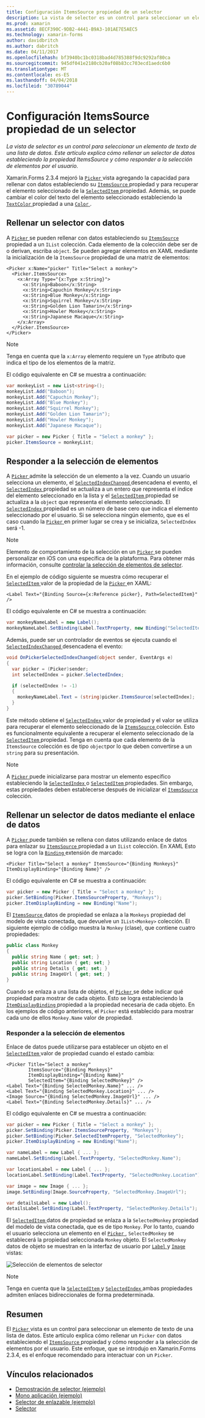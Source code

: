```yaml
---
title: Configuración ItemsSource propiedad de un selector
description: La vista de selector es un control para seleccionar un elemento de texto de una lista de datos. Este artículo explica cómo rellenar un selector de datos estableciendo la propiedad ItemsSource y cómo responder a la selección de elementos por el usuario.
ms.prod: xamarin
ms.assetid: 8ECF390C-9DB2-4441-B9A3-101AE7E5AEC5
ms.technology: xamarin-forms
author: davidbritch
ms.author: dabritch
ms.date: 04/11/2017
ms.openlocfilehash: bf3940bc1bc0318bad4d785388f9dc9292af80ca
ms.sourcegitcommit: 945df041e2180cb20af08b83cc703ecd1aedc6b0
ms.translationtype: MT
ms.contentlocale: es-ES
ms.lasthandoff: 04/04/2018
ms.locfileid: "30789044"
---
```

# <a name="setting-a-pickers-itemssource-property"></a>Configuración ItemsSource propiedad de un selector

_La vista de selector es un control para seleccionar un elemento de texto de una lista de datos. Este artículo explica cómo rellenar un selector de datos estableciendo la propiedad ItemsSource y cómo responder a la selección de elementos por el usuario._

Xamarin.Forms 2.3.4 mejoró la [ `Picker` ](https://developer.xamarin.com/api/type/Xamarin.Forms.Picker/) vista agregando la capacidad para rellenar con datos estableciendo su [ `ItemsSource` ](https://developer.xamarin.com/api/property/Xamarin.Forms.Picker.ItemsSource/) propiedad y para recuperar el elemento seleccionado de la [ `SelectedItem` ](https://developer.xamarin.com/api/property/Xamarin.Forms.Picker.SelectedItem/) propiedad. Además, se puede cambiar el color del texto del elemento seleccionado estableciendo la [ `TextColor` ](https://developer.xamarin.com/api/property/Xamarin.Forms.Picker.TextColor/) propiedad a una [ `Color` ](https://developer.xamarin.com/api/type/Xamarin.Forms.Color/).

## <a name="populating-a-picker-with-data"></a>Rellenar un selector con datos

A [ `Picker` ](https://developer.xamarin.com/api/type/Xamarin.Forms.Picker/) se pueden rellenar con datos estableciendo su [ `ItemsSource` ](https://developer.xamarin.com/api/property/Xamarin.Forms.Picker.ItemsSource/) propiedad a un `IList` colección. Cada elemento de la colección debe ser de o derivan, escriba `object`. Se pueden agregar elementos en XAML mediante la inicialización de la `ItemsSource` propiedad de una matriz de elementos:

```xaml
<Picker x:Name="picker" Title="Select a monkey">
  <Picker.ItemsSource>
    <x:Array Type="{x:Type x:String}">
      <x:String>Baboon</x:String>
      <x:String>Capuchin Monkey</x:String>
      <x:String>Blue Monkey</x:String>
      <x:String>Squirrel Monkey</x:String>
      <x:String>Golden Lion Tamarin</x:String>
      <x:String>Howler Monkey</x:String>
      <x:String>Japanese Macaque</x:String>
    </x:Array>
  </Picker.ItemsSource>
</Picker>
```

> [!NOTE]
> Tenga en cuenta que la `x:Array` elemento requiere un `Type` atributo que indica el tipo de los elementos de la matriz.

El código equivalente en C# se muestra a continuación:

```csharp
var monkeyList = new List<string>();
monkeyList.Add("Baboon");
monkeyList.Add("Capuchin Monkey");
monkeyList.Add("Blue Monkey");
monkeyList.Add("Squirrel Monkey");
monkeyList.Add("Golden Lion Tamarin");
monkeyList.Add("Howler Monkey");
monkeyList.Add("Japanese Macaque");

var picker = new Picker { Title = "Select a monkey" };
picker.ItemsSource = monkeyList;
```

## <a name="responding-to-item-selection"></a>Responder a la selección de elementos

A [ `Picker` ](https://developer.xamarin.com/api/type/Xamarin.Forms.Picker/) admite la selección de un elemento a la vez. Cuando un usuario selecciona un elemento, el [ `SelectedIndexChanged` ](https://developer.xamarin.com/api/event/Xamarin.Forms.Picker.SelectedIndexChanged/) desencadena el evento, el [ `SelectedIndex` ](https://developer.xamarin.com/api/property/Xamarin.Forms.Picker.SelectedIndex/) propiedad se actualiza a un entero que representa el índice del elemento seleccionado en la lista y el [ `SelectedItem` ](https://developer.xamarin.com/api/property/Xamarin.Forms.Picker.SelectedItem/) propiedad se actualiza a la `object` que representa el elemento seleccionado. El [ `SelectedIndex` ](https://developer.xamarin.com/api/property/Xamarin.Forms.Picker.SelectedIndex/) propiedad es un número de base cero que indica el elemento seleccionado por el usuario. Si se selecciona ningún elemento, que es el caso cuando la [ `Picker` ](https://developer.xamarin.com/api/type/Xamarin.Forms.Picker/) en primer lugar se crea y se inicializa, `SelectedIndex` será -1.

> [!NOTE]
> Elemento de comportamiento de la selección en un [ `Picker` ](https://developer.xamarin.com/api/type/Xamarin.Forms.Picker/) se pueden personalizar en iOS con una específica de la plataforma. Para obtener más información, consulte [controlar la selección de elementos de selector](~/xamarin-forms/platform/platform-specifics/consuming/ios.md#picker_update_mode).

En el ejemplo de código siguiente se muestra cómo recuperar el [ `SelectedItem` ](https://developer.xamarin.com/api/property/Xamarin.Forms.Picker.SelectedItem/) valor de la propiedad de la [ `Picker` ](https://developer.xamarin.com/api/type/Xamarin.Forms.Picker/) en XAML:

```xaml
<Label Text="{Binding Source={x:Reference picker}, Path=SelectedItem}" />
```

El código equivalente en C# se muestra a continuación:

```csharp
var monkeyNameLabel = new Label();
monkeyNameLabel.SetBinding(Label.TextProperty, new Binding("SelectedItem", source: picker));
```

Además, puede ser un controlador de eventos se ejecuta cuando el [ `SelectedIndexChanged` ](https://developer.xamarin.com/api/event/Xamarin.Forms.Picker.SelectedIndexChanged/) desencadena el evento:

```csharp
void OnPickerSelectedIndexChanged(object sender, EventArgs e)
{
  var picker = (Picker)sender;
  int selectedIndex = picker.SelectedIndex;

  if (selectedIndex != -1)
  {
    monkeyNameLabel.Text = (string)picker.ItemsSource[selectedIndex];
  }
}
```

Este método obtiene el [ `SelectedIndex` ](https://developer.xamarin.com/api/property/Xamarin.Forms.Picker.SelectedIndex/) valor de propiedad y el valor se utiliza para recuperar el elemento seleccionado de la [ `ItemsSource` ](https://developer.xamarin.com/api/property/Xamarin.Forms.Picker.ItemsSource/) colección. Esto es funcionalmente equivalente a recuperar el elemento seleccionado de la [ `SelectedItem` ](https://developer.xamarin.com/api/property/Xamarin.Forms.Picker.SelectedItem/) propiedad. Tenga en cuenta que cada elemento de la `ItemsSource` colección es de tipo `object`por lo que deben convertirse a un `string` para su presentación.

> [!NOTE]
> A [ `Picker` ](https://developer.xamarin.com/api/type/Xamarin.Forms.Picker/) puede inicializarse para mostrar un elemento específico estableciendo la [ `SelectedIndex` ](https://developer.xamarin.com/api/property/Xamarin.Forms.Picker.SelectedIndex/) o [ `SelectedItem` ](https://developer.xamarin.com/api/property/Xamarin.Forms.Picker.SelectedItem/) propiedades. Sin embargo, estas propiedades deben establecerse después de inicializar el [ `ItemsSource` ](https://developer.xamarin.com/api/property/Xamarin.Forms.Picker.ItemsSource/) colección.

## <a name="populating-a-picker-with-data-using-data-binding"></a>Rellenar un selector de datos mediante el enlace de datos

A [ `Picker` ](https://developer.xamarin.com/api/type/Xamarin.Forms.Picker/) puede también se rellena con datos utilizando enlace de datos para enlazar su [ `ItemsSource` ](https://developer.xamarin.com/api/property/Xamarin.Forms.Picker.ItemsSource/) propiedad a un `IList` colección. En XAML Esto se logra con la [ `Binding` ](https://developer.xamarin.com/api/type/Xamarin.Forms.Xaml.BindingExtension/) extensión de marcado:

```xaml
<Picker Title="Select a monkey" ItemsSource="{Binding Monkeys}" ItemDisplayBinding="{Binding Name}" />
```

El código equivalente en C# se muestra a continuación:

```csharp
var picker = new Picker { Title = "Select a monkey" };
picker.SetBinding(Picker.ItemsSourceProperty, "Monkeys");
picker.ItemDisplayBinding = new Binding("Name");
```

El [ `ItemsSource` ](https://developer.xamarin.com/api/property/Xamarin.Forms.Picker.ItemsSource/) datos de propiedad se enlaza a la `Monkeys` propiedad del modelo de vista conectada, que devuelve un `IList<Monkey>` colección. El siguiente ejemplo de código muestra la `Monkey` (clase), que contiene cuatro propiedades:

```csharp
public class Monkey
{
  public string Name { get; set; }
  public string Location { get; set; }
  public string Details { get; set; }
  public string ImageUrl { get; set; }
}
```

Cuando se enlaza a una lista de objetos, el [ `Picker` ](https://developer.xamarin.com/api/type/Xamarin.Forms.Picker/) se debe indicar qué propiedad para mostrar de cada objeto. Esto se logra estableciendo la [ `ItemDisplayBinding` ](https://developer.xamarin.com/api/property/Xamarin.Forms.Picker.ItemDisplayBinding/) propiedad a la propiedad necesaria de cada objeto. En los ejemplos de código anteriores, el `Picker` está establecido para mostrar cada uno de ellos `Monkey.Name` valor de propiedad.

### <a name="responding-to-item-selection"></a>Responder a la selección de elementos

Enlace de datos puede utilizarse para establecer un objeto en el [ `SelectedItem` ](https://developer.xamarin.com/api/property/Xamarin.Forms.Picker.SelectedItem/) valor de propiedad cuando el estado cambia:

```xaml
<Picker Title="Select a monkey"
        ItemsSource="{Binding Monkeys}"
        ItemDisplayBinding="{Binding Name}"
        SelectedItem="{Binding SelectedMonkey}" />
<Label Text="{Binding SelectedMonkey.Name}" ... />
<Label Text="{Binding SelectedMonkey.Location}" ... />
<Image Source="{Binding SelectedMonkey.ImageUrl}" ... />
<Label Text="{Binding SelectedMonkey.Details}" ... />
```

El código equivalente en C# se muestra a continuación:

```csharp
var picker = new Picker { Title = "Select a monkey" };
picker.SetBinding(Picker.ItemsSourceProperty, "Monkeys");
picker.SetBinding(Picker.SelectedItemProperty, "SelectedMonkey");
picker.ItemDisplayBinding = new Binding("Name");

var nameLabel = new Label { ... };
nameLabel.SetBinding(Label.TextProperty, "SelectedMonkey.Name");

var locationLabel = new Label { ... };
locationLabel.SetBinding(Label.TextProperty, "SelectedMonkey.Location");

var image = new Image { ... };
image.SetBinding(Image.SourceProperty, "SelectedMonkey.ImageUrl");

var detailsLabel = new Label();
detailsLabel.SetBinding(Label.TextProperty, "SelectedMonkey.Details");
```

El [ `SelectedItem` ](https://developer.xamarin.com/api/property/Xamarin.Forms.Picker.SelectedItem/) datos de propiedad se enlaza a la `SelectedMonkey` propiedad del modelo de vista conectada, que es de tipo `Monkey`. Por lo tanto, cuando el usuario selecciona un elemento en el [ `Picker` ](https://developer.xamarin.com/api/type/Xamarin.Forms.Picker/), `SelectedMonkey` se establecerá la propiedad seleccionada `Monkey` objeto. El `SelectedMonkey` datos de objeto se muestran en la interfaz de usuario por [ `Label` ](https://developer.xamarin.com/api/type/Xamarin.Forms.Label/) y [ `Image` ](https://developer.xamarin.com/api/type/Xamarin.Forms.Image/) vistas:

![](populating-itemssource-images/monkeys.png "Selección de elementos de selector")

> [!NOTE]
> Tenga en cuenta que la [ `SelectedItem` ](https://developer.xamarin.com/api/property/Xamarin.Forms.Picker.SelectedItem/) y [ `SelectedIndex` ](https://developer.xamarin.com/api/property/Xamarin.Forms.Picker.SelectedIndex/) ambas propiedades admiten enlaces bidireccionales de forma predeterminada.

## <a name="summary"></a>Resumen

El [ `Picker` ](https://developer.xamarin.com/api/type/Xamarin.Forms.Picker/) vista es un control para seleccionar un elemento de texto de una lista de datos. Este artículo explica cómo rellenar un `Picker` con datos estableciendo el [ `ItemsSource` ](https://developer.xamarin.com/api/property/Xamarin.Forms.Picker.ItemsSource/) propiedad y cómo responder a la selección de elementos por el usuario. Este enfoque, que se introdujo en Xamarin.Forms 2.3.4, es el enfoque recomendado para interactuar con un `Picker`.


## <a name="related-links"></a>Vínculos relacionados

- [Demostración de selector (ejemplo)](https://developer.xamarin.com/samples/xamarin-forms/UserInterface/PickerDemo/)
- [Mono aplicación (ejemplo)](https://developer.xamarin.com/samples/xamarin-forms/UserInterface/MonkeyAppPicker/)
- [Selector de enlazable (ejemplo)](https://developer.xamarin.com/samples/xamarin-forms/UserInterface/BindablePicker/)
- [Selector](https://developer.xamarin.com/api/type/Xamarin.Forms.Picker/)
